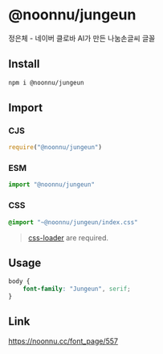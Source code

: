 # @noonnu/jungeun
정은체 - 네이버 클로바 AI가 만든 나눔손글씨 글꼴

## Install
```sh
npm i @noonnu/jungeun
```
## Import
### CJS
```js
require("@noonnu/jungeun")
```
### ESM
```js
import "@noonnu/jungeun"
```
### CSS 
```css
@import "~@noonnu/jungeun/index.css"
```
> [css-loader](https://github.com/webpack-contrib/css-loader) are required.

## Usage
```css
body {
    font-family: "Jungeun", serif;
}
```

## Link
https://noonnu.cc/font_page/557